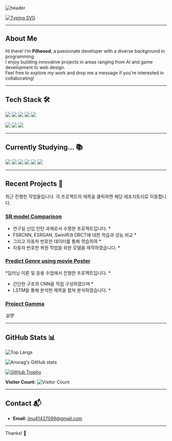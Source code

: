 <!-- Header -->
![header](https://capsule-render.vercel.app/api?type=waving&color=gradient&customColorList=14&height=120&section=header&text=Pillwood's%20GitHub&fontSize=50&fontAlign=70&fontAlignY=30&animation=fadeIn&fontColor=ffffff&stroke=b1bfb1&strokeWidth=2)

[![Typing SVG](https://readme-typing-svg.demolab.com/?lines=Hello!;Welcome%20to%20PILLWOOD's%20GitHub&size=15&color=004400&center=true)](https://git.io/typing-svg)

---

## About Me

Hi there! I'm **Pillwood**, a passionate developer with a diverse background in programming.  
I enjoy building innovative projects in areas ranging from AI and game development to web design.  
Feel free to explore my work and drop me a message if you're interested in collaborating!

---

## Tech Stack 🛠

<img src="https://img.shields.io/badge/python-3776AB?style=flat-square&logo=python&logoColor=white"/>  <img src="https://img.shields.io/badge/pytorch-EE4C2C?style=flat-square&logo=pytorch&logoColor=white"/>  <img src="https://img.shields.io/badge/r-276DC3?style=flat-square&logo=r&logoColor=white"/>  <img src="https://img.shields.io/badge/c-A8B9CC?style=flat-square&logo=c&logoColor=white"/>  <img src="https://img.shields.io/badge/cplusplus-00599C?style=flat-square&logo=cplusplus&logoColor=white"/>

<img src="https://img.shields.io/badge/css-663399?style=flat-square&logo=css&logoColor=white"/>  <img src="https://img.shields.io/badge/html5-E34F26?style=flat-square&logo=html5&logoColor=white"/>  <img src="https://img.shields.io/badge/unity-FFFFFF?style=flat-square&logo=unity&logoColor=black"/>

---

## Currently Studying... 📚

<img src="https://img.shields.io/badge/unrealengine-0E1128?style=flat-square&logo=unrealengine&logoColor=black"/>  <img src="https://img.shields.io/badge/react-61DAFB?style=flat-square&logo=react&logoColor=white"/>  <img src="https://img.shields.io/badge/javascript-F7DF1E?style=flat-square&logo=javascript&logoColor=white"/>  <img src="https://img.shields.io/badge/flask-000000?style=flat-square&logo=flask&logoColor=white"/>  <img src="https://img.shields.io/badge/tensorflow-FF6F00?style=flat-square&logo=tensorflow&logoColor=white"/>  <img src="https://img.shields.io/badge/blender-E87D0D?style=flat-square&logo=blender&logoColor=white"/>

---

## Recent Projects 🚀

최근 진행한 작업들입니다. 각 프로젝트의 제목을 클릭하면 해당 레포지토리로 이동합니다.

### [SR model Comparison]((https://github.com/pillwood/SR-model-Comprison-license-plate-SR-model))
* 연구실 신입 인턴 과제로서 수행한 프로젝트입니다. *
* FSRCNN, ESRGAN, SwinIR과 DRCT에 대한 학습과 성능 비교 *
* 그리고 자동차 번호판 데이터를 통해 학습하여 *
* 자동차 번호판 복원 작업을 위한 모델을 제작하였습니다. *

### [Predict Genre using movie Poster]((https://github.com/pillwood/2024_DeepLearningTheory_MovieClassificationCompetition))
*딥러닝 이론 및 응용 수업에서 진행한 프로젝트입니다. *
* 간단한 구조의 CNN을 직접 구성하였으며 *
* LSTM을 통해 분석한 제목을 합쳐 분석하였습니다. *

### [Project Gamma](https://github.com/pillwood/ProjectGamma)
*설명*


---

## GitHub Stats 📊

![Top Langs](https://github-readme-stats.vercel.app/api/top-langs/?username=pillwood&layout=compact&show_icons=true&theme=transparent&bg_color=10001500&title_color=8060af&text_color=bfa0c7)

![Anurag's GitHub stats](https://readme-github-stats.vercel.app/api?username=pillwood&show_icons=true&theme=radical)

[![GitHub Trophy](https://github-profile-trophy.vercel.app/?username=pillwood&theme=radical)](https://github.com/ryo-ma/github-profile-trophy)

**Visitor Count:** ![Visitor Count](https://profile-counter.glitch.me/pillwood/count.svg)

---

## Contact 📬

- **Email:** [jinu41427099@gmail.com](mailto:jinu41427099@gmail.com)

---

Thanks! 🙏

